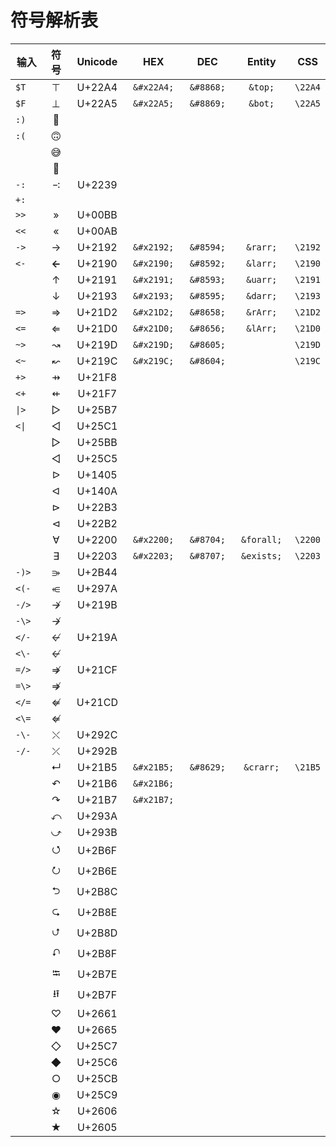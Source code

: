 # 符号解析表

<table data-full-width="false"><thead><tr><th width="88">输入</th><th width="73" align="center">符号</th><th width="105" align="center">Unicode</th><th width="120" align="center">HEX</th><th width="109" align="center">DEC</th><th width="118" align="center">Entity</th><th align="center">CSS</th></tr></thead><tbody><tr><td><code>$T</code></td><td align="center">⊤</td><td align="center">U+22A4</td><td align="center"><code>&#x26;#x22A4;</code></td><td align="center"><code>&#x26;#8868;</code></td><td align="center"><code>&#x26;top;</code></td><td align="center"><code>\22A4</code></td></tr><tr><td><code>$F</code></td><td align="center">⊥</td><td align="center">U+22A5</td><td align="center"><code>&#x26;#x22A5;</code></td><td align="center"><code>&#x26;#8869;</code></td><td align="center"><code>&#x26;bot;</code></td><td align="center"><code>\22A5</code></td></tr><tr><td><code>:)</code></td><td align="center">🙂</td><td align="center"></td><td align="center"></td><td align="center"></td><td align="center"></td><td align="center"></td></tr><tr><td><code>:(</code></td><td align="center">🙃</td><td align="center"></td><td align="center"></td><td align="center"></td><td align="center"></td><td align="center"></td></tr><tr><td></td><td align="center">😅</td><td align="center"></td><td align="center"></td><td align="center"></td><td align="center"></td><td align="center"></td></tr><tr><td></td><td align="center">🤣</td><td align="center"></td><td align="center"></td><td align="center"></td><td align="center"></td><td align="center"></td></tr><tr><td><code>-:</code></td><td align="center">∹</td><td align="center">U+2239</td><td align="center"></td><td align="center"></td><td align="center"></td><td align="center"></td></tr><tr><td><code>+:</code></td><td align="center"></td><td align="center"></td><td align="center"></td><td align="center"></td><td align="center"></td><td align="center"></td></tr><tr><td><code>>></code></td><td align="center">»</td><td align="center">U+00BB</td><td align="center"></td><td align="center"></td><td align="center"></td><td align="center"></td></tr><tr><td><code>&#x3C;&#x3C;</code></td><td align="center">«</td><td align="center">U+00AB</td><td align="center"></td><td align="center"></td><td align="center"></td><td align="center"></td></tr><tr><td><code>-></code></td><td align="center">→</td><td align="center">U+2192</td><td align="center"><code>&#x26;#x2192;</code></td><td align="center"><code>&#x26;#8594;</code></td><td align="center"><code>&#x26;rarr;</code></td><td align="center"><code>\2192</code></td></tr><tr><td><code>&#x3C;-</code></td><td align="center"><strong>←</strong></td><td align="center">U+2190</td><td align="center"><code>&#x26;#x2190;</code></td><td align="center"><code>&#x26;#8592;</code></td><td align="center"><code>&#x26;larr;</code></td><td align="center"><code>\2190</code></td></tr><tr><td></td><td align="center">↑</td><td align="center">U+2191</td><td align="center"><code>&#x26;#x2191;</code></td><td align="center"><code>&#x26;#8593;</code></td><td align="center"><code>&#x26;uarr;</code></td><td align="center"><code>\2191</code></td></tr><tr><td></td><td align="center">↓</td><td align="center">U+2193</td><td align="center"><code>&#x26;#x2193;</code></td><td align="center"><code>&#x26;#8595;</code></td><td align="center"><code>&#x26;darr;</code></td><td align="center"><code>\2193</code></td></tr><tr><td><code>=></code></td><td align="center">⇒</td><td align="center">U+21D2</td><td align="center"><code>&#x26;#x21D2;</code></td><td align="center"><code>&#x26;#8658;</code></td><td align="center"><code>&#x26;rArr;</code></td><td align="center"><code>\21D2</code></td></tr><tr><td><code>&#x3C;=</code></td><td align="center">⇐</td><td align="center">U+21D0</td><td align="center"><code>&#x26;#x21D0;</code></td><td align="center"><code>&#x26;#8656;</code></td><td align="center"><code>&#x26;lArr;</code></td><td align="center"><code>\21D0</code></td></tr><tr><td><code>~></code></td><td align="center">↝</td><td align="center">U+219D</td><td align="center"><code>&#x26;#x219D;</code></td><td align="center"><code>&#x26;#8605;</code></td><td align="center"></td><td align="center"><code>\219D</code></td></tr><tr><td><code>&#x3C;~</code></td><td align="center">↜</td><td align="center">U+219C</td><td align="center"><code>&#x26;#x219C;</code></td><td align="center"><code>&#x26;#8604;</code></td><td align="center"></td><td align="center"><code>\219C</code></td></tr><tr><td><code>+></code></td><td align="center">⇸</td><td align="center">U+21F8</td><td align="center"></td><td align="center"></td><td align="center"></td><td align="center"></td></tr><tr><td><code>&#x3C;+</code></td><td align="center">⇷</td><td align="center">U+21F7</td><td align="center"></td><td align="center"></td><td align="center"></td><td align="center"></td></tr><tr><td><code>|></code></td><td align="center">▷</td><td align="center">U+25B7</td><td align="center"></td><td align="center"></td><td align="center"></td><td align="center"></td></tr><tr><td><code>&#x3C;|</code></td><td align="center">◁</td><td align="center">U+25C1</td><td align="center"></td><td align="center"></td><td align="center"></td><td align="center"></td></tr><tr><td></td><td align="center">▻</td><td align="center">U+25BB</td><td align="center"></td><td align="center"></td><td align="center"></td><td align="center"></td></tr><tr><td></td><td align="center">◅</td><td align="center">U+25C5</td><td align="center"></td><td align="center"></td><td align="center"></td><td align="center"></td></tr><tr><td></td><td align="center">ᐅ</td><td align="center">U+1405</td><td align="center"></td><td align="center"></td><td align="center"></td><td align="center"></td></tr><tr><td></td><td align="center">ᐊ</td><td align="center">U+140A</td><td align="center"></td><td align="center"></td><td align="center"></td><td align="center"></td></tr><tr><td></td><td align="center">⊳</td><td align="center">U+22B3</td><td align="center"></td><td align="center"></td><td align="center"></td><td align="center"></td></tr><tr><td></td><td align="center">⊲</td><td align="center">U+22B2</td><td align="center"></td><td align="center"></td><td align="center"></td><td align="center"></td></tr><tr><td></td><td align="center">∀</td><td align="center">U+2200</td><td align="center"><code>&#x26;#x2200;</code></td><td align="center"><code>&#x26;#8704;</code></td><td align="center"><code>&#x26;forall;</code></td><td align="center"><code>\2200</code></td></tr><tr><td></td><td align="center">∃</td><td align="center">U+2203</td><td align="center"><code>&#x26;#x2203;</code></td><td align="center"><code>&#x26;#8707;</code></td><td align="center"><code>&#x26;exists;</code></td><td align="center"><code>\2203</code></td></tr><tr><td><code>-)></code></td><td align="center">⭄</td><td align="center">U+2B44</td><td align="center"></td><td align="center"></td><td align="center"></td><td align="center"></td></tr><tr><td><code>&#x3C;(-</code></td><td align="center">⥺</td><td align="center">U+297A</td><td align="center"></td><td align="center"></td><td align="center"></td><td align="center"></td></tr><tr><td><code>-/></code></td><td align="center">↛</td><td align="center">U+219B</td><td align="center"></td><td align="center"></td><td align="center"></td><td align="center"></td></tr><tr><td><code>-\></code></td><td align="center">↛</td><td align="center"></td><td align="center"></td><td align="center"></td><td align="center"></td><td align="center"></td></tr><tr><td><code>&#x3C;/-</code></td><td align="center">↚</td><td align="center">U+219A</td><td align="center"></td><td align="center"></td><td align="center"></td><td align="center"></td></tr><tr><td><code>&#x3C;\-</code></td><td align="center">↚</td><td align="center"></td><td align="center"></td><td align="center"></td><td align="center"></td><td align="center"></td></tr><tr><td><code>=/></code></td><td align="center">⇏</td><td align="center">U+21CF</td><td align="center"></td><td align="center"></td><td align="center"></td><td align="center"></td></tr><tr><td><code>=\></code></td><td align="center">⇏</td><td align="center"></td><td align="center"></td><td align="center"></td><td align="center"></td><td align="center"></td></tr><tr><td><code>&#x3C;/=</code></td><td align="center">⇍</td><td align="center">U+21CD</td><td align="center"></td><td align="center"></td><td align="center"></td><td align="center"></td></tr><tr><td><code>&#x3C;\=</code></td><td align="center">⇍</td><td align="center"></td><td align="center"></td><td align="center"></td><td align="center"></td><td align="center"></td></tr><tr><td><code>-\-</code></td><td align="center">⤬</td><td align="center">U+292C</td><td align="center"></td><td align="center"></td><td align="center"></td><td align="center"></td></tr><tr><td><code>-/-</code></td><td align="center">⤫</td><td align="center">U+292B</td><td align="center"></td><td align="center"></td><td align="center"></td><td align="center"></td></tr><tr><td></td><td align="center">↵</td><td align="center">U+21B5</td><td align="center"><code>&#x26;#x21B5;</code></td><td align="center"><code>&#x26;#8629;</code></td><td align="center"><code>&#x26;crarr;</code></td><td align="center"><code>\21B5</code></td></tr><tr><td></td><td align="center">↶</td><td align="center">U+21B6</td><td align="center"><code>&#x26;#x21B6;</code></td><td align="center"></td><td align="center"></td><td align="center"></td></tr><tr><td></td><td align="center">↷</td><td align="center">U+21B7</td><td align="center"><code>&#x26;#x21B7;</code></td><td align="center"></td><td align="center"></td><td align="center"></td></tr><tr><td></td><td align="center">⤺</td><td align="center">U+293A</td><td align="center"></td><td align="center"></td><td align="center"></td><td align="center"></td></tr><tr><td></td><td align="center">⤻</td><td align="center">U+293B</td><td align="center"></td><td align="center"></td><td align="center"></td><td align="center"></td></tr><tr><td></td><td align="center">⭯</td><td align="center">U+2B6F</td><td align="center"></td><td align="center"></td><td align="center"></td><td align="center"></td></tr><tr><td></td><td align="center">⭮</td><td align="center">U+2B6E</td><td align="center"></td><td align="center"></td><td align="center"></td><td align="center"></td></tr><tr><td></td><td align="center">⮌</td><td align="center">U+2B8C</td><td align="center"></td><td align="center"></td><td align="center"></td><td align="center"></td></tr><tr><td></td><td align="center">⮎</td><td align="center">U+2B8E</td><td align="center"></td><td align="center"></td><td align="center"></td><td align="center"></td></tr><tr><td></td><td align="center">⮍</td><td align="center">U+2B8D</td><td align="center"></td><td align="center"></td><td align="center"></td><td align="center"></td></tr><tr><td></td><td align="center">⮏</td><td align="center">U+2B8F</td><td align="center"></td><td align="center"></td><td align="center"></td><td align="center"></td></tr><tr><td></td><td align="center">⭾</td><td align="center">U+2B7E</td><td align="center"></td><td align="center"></td><td align="center"></td><td align="center"></td></tr><tr><td></td><td align="center">⭿</td><td align="center">U+2B7F</td><td align="center"></td><td align="center"></td><td align="center"></td><td align="center"></td></tr><tr><td></td><td align="center">♡</td><td align="center">U+2661</td><td align="center"></td><td align="center"></td><td align="center"></td><td align="center"></td></tr><tr><td></td><td align="center">♥</td><td align="center">U+2665</td><td align="center"></td><td align="center"></td><td align="center"></td><td align="center"></td></tr><tr><td></td><td align="center">◇</td><td align="center">U+25C7</td><td align="center"></td><td align="center"></td><td align="center"></td><td align="center"></td></tr><tr><td></td><td align="center">◆</td><td align="center">U+25C6</td><td align="center"></td><td align="center"></td><td align="center"></td><td align="center"></td></tr><tr><td></td><td align="center">○</td><td align="center">U+25CB</td><td align="center"></td><td align="center"></td><td align="center"></td><td align="center"></td></tr><tr><td></td><td align="center">◉</td><td align="center">U+25C9</td><td align="center"></td><td align="center"></td><td align="center"></td><td align="center"></td></tr><tr><td></td><td align="center">☆</td><td align="center">U+2606</td><td align="center"></td><td align="center"></td><td align="center"></td><td align="center"></td></tr><tr><td></td><td align="center">★</td><td align="center">U+2605</td><td align="center"></td><td align="center"></td><td align="center"></td><td align="center"></td></tr></tbody></table>


